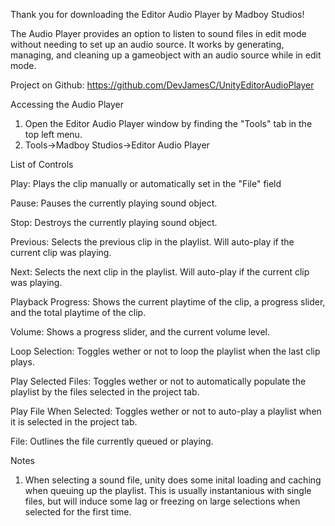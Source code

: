 Thank you for downloading the Editor Audio Player by Madboy Studios!

The Audio Player provides an option to listen to sound files in edit mode without needing to set up an audio source.
It works by generating, managing, and cleaning up a gameobject with an audio source while in edit mode.

Project on Github: https://github.com/DevJamesC/UnityEditorAudioPlayer



Accessing the Audio Player
1. Open the Editor Audio Player window by finding the "Tools" tab in the top left menu.
2. Tools->Madboy Studios->Editor Audio Player



List of Controls

Play: Plays the clip manually or automatically set in the "File" field

Pause: Pauses the currently playing sound object.

Stop: Destroys the currently playing sound object.

Previous: Selects the previous clip in the playlist. Will auto-play if the current clip was playing.

Next: Selects the next clip in the playlist. Will auto-play if the current clip was playing.

Playback Progress: Shows the current playtime of the clip, a progress slider, and the total playtime of the clip.

Volume: Shows a progress slider, and the current volume level.

Loop Selection: Toggles wether or not to loop the playlist when the last clip plays.

Play Selected Files: Toggles wether or not to automatically populate the playlist by the files selected in the project tab.

Play File When Selected: Toggles wether or not to auto-play a playlist when it is selected in the project tab.

File: Outlines the file currently queued or playing.


Notes
1. When selecting a sound file, unity does some inital loading and caching when queuing up the playlist. This is usually instantanious with single files, but will induce some lag or freezing on large selections when selected for the first time.